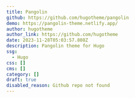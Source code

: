 ```yaml
---
title: Pangolin
github: https://github.com/hugotheme/pangolin
demo: https://pangolin-theme.netlify.app/
author: hugotheme
author_link: https://github.com/hugotheme
date: 2023-11-28T05:03:57.808Z
description: Pangolin theme for Hugo
ssg:
  - Hugo
css: []
cms: []
category: []
draft: true
disabled_reason: Github repo not found
---
```

